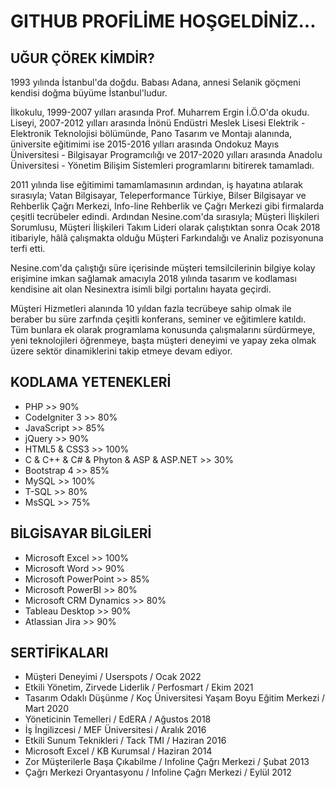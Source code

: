 # GITHUB PROFİLİME HOŞGELDİNİZ...

## UĞUR ÇÖREK KİMDİR?
1993 yılında İstanbul'da doğdu. Babası Adana, annesi Selanik göçmeni kendisi doğma büyüme İstanbul'ludur.

İlkokulu, 1999-2007 yılları arasında Prof. Muharrem Ergin İ.Ö.O'da okudu. Liseyi, 2007-2012 yılları arasında İnönü Endüstri Meslek Lisesi Elektrik - Elektronik Teknolojisi bölümünde, Pano Tasarım ve Montajı alanında, üniversite eğitimimi ise 2015-2016 yılları arasında Ondokuz Mayıs Üniversitesi - Bilgisayar Programcılığı ve 2017-2020 yılları arasında Anadolu Üniversitesi - Yönetim Bilişim Sistemleri programlarını bitirerek tamamladı.

2011 yılında lise eğitimimi tamamlamasının ardından, iş hayatına atılarak sırasıyla; Vatan Bilgisayar, Teleperformance Türkiye, Bilser Bilgisayar ve Rehberlik Çağrı Merkezi, Info-line Rehberlik ve Çağrı Merkezi gibi firmalarda çeşitli tecrübeler edindi. Ardından Nesine.com'da sırasıyla; Müşteri İlişkileri Sorumlusu, Müşteri İlişkileri Takım Lideri olarak çalıştıktan sonra Ocak 2018 itibariyle, hâlâ çalışmakta olduğu Müşteri Farkındalığı ve Analiz pozisyonuna terfi etti.

Nesine.com'da çalıştığı süre içerisinde müşteri temsilcilerinin bilgiye kolay erişimine imkan sağlamak amacıyla 2018 yılında tasarım ve kodlaması kendisine ait olan Nesinextra isimli bilgi portalını hayata geçirdi.

Müşteri Hizmetleri alanında 10 yıldan fazla tecrübeye sahip olmak ile beraber bu süre zarfında çeşitli konferans, seminer ve eğitimlere katıldı. Tüm bunlara ek olarak programlama konusunda çalışmalarını sürdürmeye, yeni teknolojileri öğrenmeye, başta müşteri deneyimi ve yapay zeka olmak üzere sektör dinamiklerini takip etmeye devam ediyor.

## KODLAMA YETENEKLERİ

- PHP >> 90%
- CodeIgniter 3 >> 80%
- JavaScript >> 85%
- jQuery >> 90%
- HTML5 & CSS3 >> 100%
- C & C++ & C# & Phyton & ASP & ASP.NET >> 30%
- Bootstrap 4 >> 85%
- MySQL >> 100%
- T-SQL >> 80%
- MsSQL >> 75%

## BİLGİSAYAR BİLGİLERİ

- Microsoft Excel >> 100%
- Microsoft Word >> 90%
- Microsoft PowerPoint >> 85%
- Microsoft PowerBI >> 80%
- Microsoft CRM Dynamics >> 80%
- Tableau Desktop >> 90%
- Atlassian Jira >> 90%

## SERTİFİKALARI

- Müşteri Deneyimi / Userspots / Ocak 2022
- Etkili Yönetim, Zirvede Liderlik / Perfosmart / Ekim 2021
- Tasarım Odaklı Düşünme / Koç Üniversitesi Yaşam Boyu Eğitim Merkezi / Mart 2020
- Yöneticinin Temelleri / EdERA / Ağustos 2018
- İş İngilizcesi / MEF Üniversitesi / Aralık 2016
- Etkili Sunum Teknikleri / Tack TMI / Haziran 2016
- Microsoft Excel / KB Kurumsal / Haziran 2014
- Zor Müşterilerle Başa Çıkabilme / Infoline Çağrı Merkezi / Şubat 2013
- Çağrı Merkezi Oryantasyonu / Infoline Çağrı Merkezi / Eylül 2012
